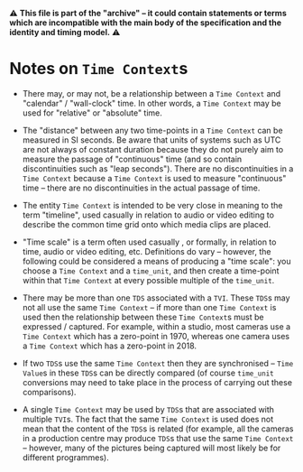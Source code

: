 :warning: **This file is part of the "archive" &ndash; it could contain statements or terms which are incompatible with the main body of the specification and the identity and timing model.** :warning:

# Notes on `Time Context`s

* There may, or may not, be a relationship between a `Time Context` and "calendar" / "wall-clock" time. In other words, a `Time Context` may be used for "relative" or "absolute" time.
* The "distance" between any two time-points in a `Time Context` can be measured in SI seconds. Be aware that units of systems such as UTC are not always of constant duration because they do not purely aim to measure the passage of "continuous" time (and so contain discontinuities such as "leap seconds"). There are no discontinuities in a `Time Context` because a `Time Context` is used to measure "continuous" time &ndash; there are no discontinuities in the actual passage of time.
* The entity `Time Context` is intended to be very close in meaning to the term "timeline", used casually in relation to audio or video editing to describe the common time grid onto which media clips are placed. 
* "Time scale" is a term often used casually , or formally, in relation to time, audio or video editing, etc. Definitions do vary &ndash; however, the following could be considered a means of producing a "time scale": you choose a `Time Context` and a `time_unit`, and then create a time-point within that `Time Context` at every possible multiple of the `time_unit`.
* There may be more than one `TDS` associated with a `TVI`. These `TDS`s may not all use the same `Time Context` &ndash; if more than one `Time Context` is used then the relationship between these `Time Context`s must be expressed / captured. For example, within a studio, most cameras use a `Time Context` which has a zero-point in 1970, whereas one camera uses a `Time Context` which has a zero-point in 2018.


* If two `TDS`s use the same `Time Context` then they are synchronised &ndash; `Time Value`s in these `TDS`s can be directly compared (of course `time_unit` conversions may need to take place in the process of carrying out these comparisons). 
* A single `Time Context` may be used by `TDS`s that are associated with multiple `TVI`s. The fact that the same `Time Context` is used does not mean that the content of the `TDS`s is related (for example, all the cameras in a production centre may produce `TDS`s that use the same `Time Context` &ndash; however, many of the pictures being captured will most likely be for different programmes).


